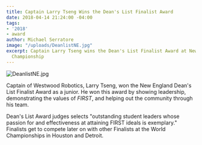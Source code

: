 ```yaml
---
title: Captain Larry Tseng Wins the Dean's List Finalist Award
date: 2018-04-14 21:24:00 -04:00
tags:
- '2018'
- award
author: Michael Serratore
image: "/uploads/DeanlistNE.jpg"
excerpt: Captain Larry Tseng wins the Dean's List Finalist Award at New England District
  Championship
---
```


![DeanlistNE.jpg](/uploads/DeanlistNE.jpg)

Captain of Westwood Robotics, Larry Tseng, won the New England Dean's List Finalist Award as a junior. He won this award by showing leadership, demonstrating the values of *FIRST*, and helping out the community through his team.

Dean's List Award judges selects "outstanding student leaders whose passion for and effectiveness at attaining FIRST ideals is exemplary." Finalists get to compete later on with other Finalists at the World Championships in Houston and Detroit.